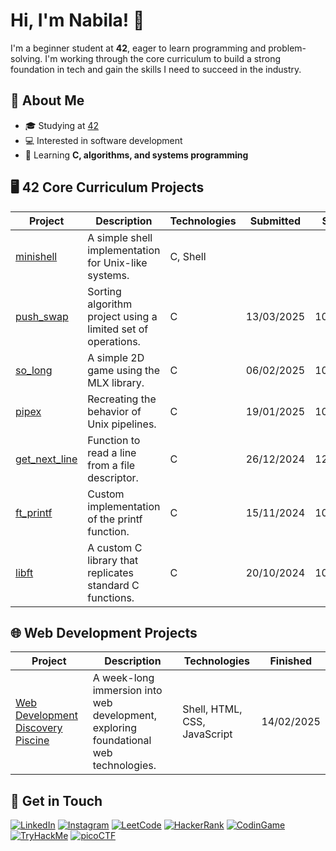 # Hi, I'm Nabila! 👋  
I'm a beginner student at **42**, eager to learn programming and problem-solving. I'm working through the core curriculum to build a strong foundation in tech and gain the skills I need to succeed in the industry.

##  📖  About Me  
- 🎓 Studying at [42](https://www.42.fr) 
- 💻 Interested in software development  
- 🌱 Learning **C, algorithms, and systems programming**  

##  🖥️  42 Core Curriculum Projects

| Project       | Description                                                | Technologies | Submitted  | Score     |
|--------------------|------------------------------------------------------------|--------------|----------------|-----------|
| [minishell](https://github.com/nabilac27/minishell)   | A simple shell implementation for Unix-like systems.      | C, Shell     |       |         |
| [push_swap](https://github.com/nabilac27/push_swap)   | Sorting algorithm project using a limited set of operations. | C            | 13/03/2025     | 100/125   |
| [so_long](https://github.com/nabilac27/so_long)       | A simple 2D game using the MLX library.                    | C            | 06/02/2025     | 100/125   |
| [pipex](https://github.com/nabilac27/pipex)           | Recreating the behavior of Unix pipelines.                 | C            | 19/01/2025     | 100/125   |
| [get_next_line](https://github.com/nabilac27/get_next_line) | Function to read a line from a file descriptor.           | C            | 26/12/2024     | 125/125   |
| [ft_printf](https://github.com/nabilac27/ft_printf)   | Custom implementation of the printf function.             | C            | 15/11/2024     | 100/125   |
| [libft](https://github.com/nabilac27/libft)           | A custom C library that replicates standard C functions.  | C            | 20/10/2024     | 100/125   |


##  🌐  Web Development Projects

| Project | Description | Technologies | Finished |
|--------------|-------------|--------------|---------------|
| [Web Development Discovery Piscine](https://github.com/nabilac27/42berlin_web_discovery_piscine) | A week-long immersion into web development, exploring foundational web technologies. | Shell, HTML, CSS, JavaScript | 14/02/2025 |

## 📧 Get in Touch

[![LinkedIn](https://img.shields.io/badge/LinkedIn-black?logo=linkedin&logoColor=white&color=black&style=for-the-badge)](https://www.linkedin.com/in/nabila-c-9b2a0a1b5/)
[![Instagram](https://img.shields.io/badge/Instagram-black?logo=instagram&logoColor=white&color=black&style=for-the-badge)](https://www.youtube.com/watch?v=dQw4w9WgXcQ)
[![LeetCode](https://img.shields.io/badge/LeetCode-black?logo=leetcode&logoColor=white&color=black&style=for-the-badge)](https://www.youtube.com/watch?v=dQw4w9WgXcQ)
[![HackerRank](https://img.shields.io/badge/HackerRank-black?logo=hackerrank&logoColor=white&color=black&style=for-the-badge)](https://www.youtube.com/watch?v=dQw4w9WgXcQ)
[![CodinGame](https://img.shields.io/badge/CodinGame-black?logo=codingame&logoColor=white&color=black&style=for-the-badge)](https://www.youtube.com/watch?v=dQw4w9WgXcQ)
[![TryHackMe](https://img.shields.io/badge/TryHackMe-black?logo=tryhackme&logoColor=white&color=black&style=for-the-badge)](https://www.youtube.com/watch?v=dQw4w9WgXcQ)
[![picoCTF](https://img.shields.io/badge/picoCTF-black?logo=picoctf&logoColor=white&color=black&style=for-the-badge)](https://www.youtube.com/watch?v=dQw4w9WgXcQ)


<!--
**nabilac27/nabilac27** is a ✨ _special_ ✨ repository because its `README.md` (this file) appears on your GitHub profile.

Here are some ideas to get you started:

- 🔭 I’m currently working on ...
- 🌱 I’m currently learning ...
- 👯 I’m looking to collaborate on ...
- 🤔 I’m looking for help with ...
- 💬 Ask me about ...
- 📫 How to reach me: ...
- 😄 Pronouns: ...
- ⚡ Fun fact: ...
-->
